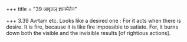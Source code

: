 +++
title = "39 आवृतञ् ज्ञानमेतेन"

+++
3.39 Avrtam etc. Looks like a desired one : For it acts when there is
desire. It is fire, because it is like fire impossible to satiate. For,
it burns down both the visible and the invisible results \[of rightious
actions\].

